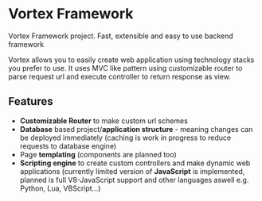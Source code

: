 # Vortex Framework
Vortex Framework project. Fast, extensible and easy to use backend framework

Vortex allows you to easily create web application using technology stacks you prefer to use. It uses MVC like pattern using customizable router to parse request url and execute controller to return response as view.

## Features
- **Customizable Router** to make custom url schemes
- **Database** based project/**application structure** - meaning changes can be deployed immediately (caching is work in progress to reduce requests to database engine)
- Page **templating** (components are planned too)
- **Scripting engine** to create custom controllers and make dynamic web applications (currently limited version of **JavaScript** is implemented, planned is full V8-JavaScript support and other languages aswell e.g. Python, Lua, VBScript...)
